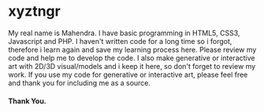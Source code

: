 # xyztngr
My real name is Mahendra. I have basic programming in HTML5, CSS3, Javascript and PHP.
I haven't written code for a long time so i forgot, therefore i learn again and save my learning process here.
Please review my code and help me to develop the code.
I also make generative or interactive art with 2D/3D visual/models and i keep it here, so don't forget to review my work.
If you use my code for generative or interactive art, please feel free and thank you for including me as a source.
#### Thank You.
